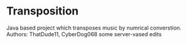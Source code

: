 # Transposition
Java based project which transposes music by numrical converstion.
Authors: ThatDude11, CyberDog068
some server-vased edits
